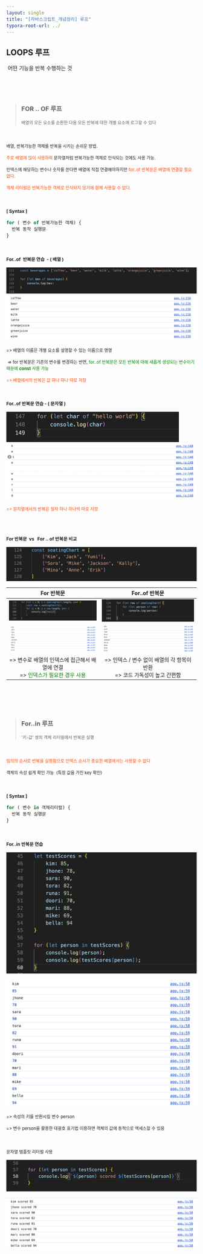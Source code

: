 ```yaml
---
layout: single
title: "[자바스크립트_개념정리] 루프"
typora-root-url: ../
---
```






## LOOPS   루프

​	어떤 기능을 반복 수행하는 것

​	



<br>

> ### FOR .. OF  루프
>
> <span style="font-size:80%">배열의 모든 요소를 순환한 다음 모든 반복에 대한 개별 요소에 로그할 수 있다
> </span>



<br>

<span style="font-size:80%">배열, 반복가능한 객체를 반복을 시키는 손쉬운 방법.</span>

<span style="font-size:80%"><span style="color:orangered">주로 배열에 많이 사용하며</span> 문자열처럼 반복가능한 객체로 인식되는 것에도 사용 가능.</span>

<span style="font-size:80%">인덱스에 해당하는 변수나 숫자를 쓴다면 배열에 직접 연결해야하지만 <span style="color:orangered">for..of 반복문은 배열에 연결할 필요 없다.</span></span>

<span style="font-size:80%; color:orangered">객체 리터럴은 반복가능한 객체로 인식되지 않기에 함께 사용할 수 없다.</span>

<br>

<span style="font-size:85%; font-weight:bold">[ Syntax ]</span>

```javascript
for ( 변수 of 반복가능한 객체) {
  반복 동작 실행문
}
```

<br>





<span style="font-size:85%; font-weight:bold"> For..of  반복문 연습  - ( 배열 )</span>

<img src="/images/2024--03-07-loops_array/image-20240309211707480.png" alt="image-20240309211707480" style="zoom:50%;" />

<img src="/images/2024--03-07-loops_array/image-20240309211735664.png" alt="image-20240309211735664" style="zoom:50%;" />



<span style="font-size:80%">=> 배열의 이름은 개별 요소를 설명할 수 있는 이름으로 명명</span>

<span style="font-size:80%"> => for 반복문은 기존의 변수를 변경하는 반면, <span style="color:green">for..of 반복문은 모든 반복에 대해 새롭게 생성되는 변수이기 때문에 **const** 사용 가능</span></span>

<span style="font-size:80%; color:orangered">=> 배열에서의 반복은 값 하나 하나 따로 저장</span>



<br>

<span style="font-size:85%; font-weight:bold"> For..of 반복문 연습  - ( 문자열 )</span>

<img src="/images/2024--03-07-loops_array/image-20240310154906545.png" alt="image-20240310154906545" style="zoom:50%;" />

<img src="/images/2024--03-07-loops_array/image-20240310154939326.png" alt="image-20240310154939326" style="zoom:50%;" />

<span style="font-size:80%; color:orangered">=> 문자열에서의 반복은 철자 하나 하나씩 따로 저장</span>

<br><br>

<span style="font-size:85%; font-weight:bold">For 반복문  vs   For .. of 반복문 비교</span>



<img src="/images/2024--03-07-loops_array/image-20240310153403188.png" alt="image-20240310153403188" style="zoom:50%;" />



|                         For  반복문                          |                        For..of 반복문                        |
| :----------------------------------------------------------: | :----------------------------------------------------------: |
| <img src="/images/2024--03-07-loops_array/image-20240310152934346.png" alt="image-20240310152934346" style="zoom:50%;" /> | <img src="/images/2024--03-07-loops_array/image-20240310153338305.png" alt="image-20240310153338305" style="zoom:50%;" /> |
| <img src="/images/2024--03-07-loops_array/image-20240310153018427.png" alt="image-20240310153018427" style="zoom:50%;" /> | <img src="/images/2024--03-07-loops_array/image-20240310153301068.png" alt="image-20240310153301068" style="zoom:50%;" /> |
| => 변수로 배열의 인덱스에 접근해서 배열에 연결<br />=> <span style="color:green">인덱스가 필요한 경우 사용</span> | => 인덱스 / 변수 없이 배열의 각 항목이 반환<br />=> 코드 가독성이 높고 간편함 |

<br><br>

<br>





> ### For..in 루프
>
> <span style="font-size:80%">'키-값' 쌍의 객체 리터럴에서 반복문 실행</span>

<br>

<span style="font-size:80%; color:orangered">임의의 순서로 반복을 실행함으로 인덱스 순서가 중요한 배열에서는 사용할 수 없다</span>

<span style="font-size:80%">객체의 속성 쉽게 확인 가능  (특정 값을 가진 key 확인)</span>



<br>

<span style="font-size:85%; font-weight:bold">[ Syntax ]</span>

```javascript
for ( 변수 in 객체리터럴) {
  반복 동작 실행문
}
```



<br>

<span style="font-size:85%; font-weight:bold"> For..in 반복문 연습 </span>

![image-20240314211339338](/images/2024-03-07-loops_array/image-20240314211339338.png)

<img src="/images/2024-03-07-loops_array/image-20240314211140621.png" alt="image-20240314211140621" style="zoom:50%;" />

<span style="font-size:80%">=> 속성의 키를 반환시킬 변수 person</span>

<span style="font-size:80%">=> 변수 person을 활용한 대괄호 표기법 이용하면 객체의 값에 동적으로 액세스할 수 있음</span>

<br>

<span style="font-size:80%">문자열 템플릿 리터럴 사용</span>

​	<img src="/images/2024--03-07-loops_array/image-20240310163442723.png" alt="image-20240310163442723" style="zoom:50%;" />

<img src="/images/2024--03-07-loops_array/image-20240310163501061.png" alt="image-20240310163501061" style="zoom:50%;" />







